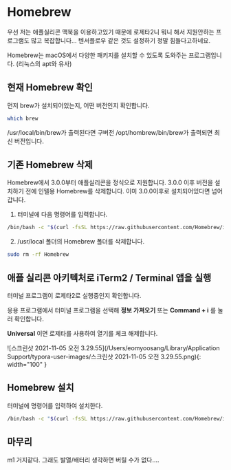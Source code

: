 # Homebrew

우선 저는 애플실리콘 맥북을 이용하고있기 때문에 로제타2니 뭐니 해서 지원안하는 프로그램도 많고 복잡합니다... 텐서플로우 같은 것도 설정하기 정말 힘들다고하네요.

Homebrew는 macOS에서 다양한 패키지를 설치할 수 있도록 도와주는 프로그램입니다.
(리눅스의 apt와 유사)

## 현재 Homebrew 확인

먼저 brew가 설치되어있는지, 어떤 버전인지 확인합니다.

~~~bash
which brew
~~~

/usr/local/bin/brew가 출력된다면 구버전 /opt/hombrew/bin/brew가 출력되면 최신 버전입니다.

## 기존 Homebrew 삭제

Homebrew에서 3.0.0부터 애플실리콘을 정식으로 지원합니다. 3.0.0 이후 버전을 설치하기 전에 인텔용 Homebrew를 삭제합니다. 이미 3.0.0이후로 설치되어있다면 넘어갑니다.

1. 터미널에 다음 명령어를 입력합니다.

~~~bash
/bin/bash -c "$(curl -fsSL https://raw.githubusercontent.com/Homebrew/install/master/uninstall.sh)"
~~~

2. /usr/local 폴더의 Homebrew 폴더를 삭제합니다.

~~~bash
sudo rm -rf Homebrew
~~~



## 애플 실리콘 아키텍처로 iTerm2 / Terminal 앱을 실행

터미널 프로그램이 로제타2로 실행중인지 확인합니다.

응용 프로그램에서 터미널 프로그램을 선택해 **정보 가져오기** 또는 **Command + i** 를 눌러 확인합니다.

**Universal** 이면 로제타를 사용하여 열기를 체크 해제합니다.

![스크린샷 2021-11-05 오전 3.29.55](/Users/eomyoosang/Library/Application Support/typora-user-images/스크린샷 2021-11-05 오전 3.29.55.png){: width="100" }

## Homebrew 설치

터미널에 명령어를 입력하여 설치한다.

~~~bash
/bin/bash -c "$(curl -fsSL https://raw.githubusercontent.com/Homebrew/install/master/install.sh)"
~~~



## 마무리

m1 거지같다. 그래도 발열/배터리 생각하면 버릴 수가 없다....

